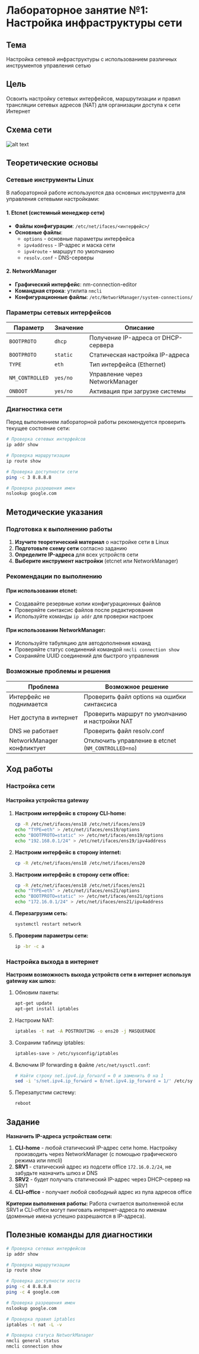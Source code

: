 # Лабораторное занятие №1: Настройка инфраструктуры сети

## Тема
Настройка сетевой инфраструктуры с использованием различных инструментов управления сетью

## Цель
Освоить настройку сетевых интерфейсов, маршрутизации и правил трансляции сетевых адресов (NAT) для организации доступа к сети Интернет

## Схема сети

![alt text](https://github.com/aleti000/mdk02.01/blob/main/pic/network02.jpg)

## Теоретические основы

### Сетевые инструменты Linux

В лабораторной работе используются два основных инструмента для управления сетевыми настройками:

#### 1. Etcnet (системный менеджер сети)
- **Файлы конфигурации**: `/etc/net/ifaces/<интерфейс>/`
- **Основные файлы**:
  - `options` - основные параметры интерфейса
  - `ipv4address` - IP-адрес и маска сети
  - `ipv4route` - маршрут по умолчанию
  - `resolv.conf` - DNS-серверы

#### 2. NetworkManager
- **Графический интерфейс**: nm-connection-editor
- **Командная строка**: утилита `nmcli`
- **Конфигурационные файлы**: `/etc/NetworkManager/system-connections/`

### Параметры сетевых интерфейсов

| Параметр | Значение | Описание |
|----------|----------|----------|
| `BOOTPROTO` | `dhcp` | Получение IP-адреса от DHCP-сервера |
| `BOOTPROTO` | `static` | Статическая настройка IP-адреса |
| `TYPE` | `eth` | Тип интерфейса (Ethernet) |
| `NM_CONTROLLED` | `yes/no` | Управление через NetworkManager |
| `ONBOOT` | `yes/no` | Активация при загрузке системы |

### Диагностика сети

Перед выполнением лабораторной работы рекомендуется проверить текущее состояние сети:

```bash
# Проверка сетевых интерфейсов
ip addr show

# Проверка маршрутизации
ip route show

# Проверка доступности сети
ping -c 3 8.8.8.8

# Проверка разрешения имен
nslookup google.com
```

## Методические указания

### Подготовка к выполнению работы

1. **Изучите теоретический материал** о настройке сети в Linux
2. **Подготовьте схему сети** согласно заданию
3. **Определите IP-адреса** для всех устройств сети
4. **Выберите инструмент настройки** (etcnet или NetworkManager)

### Рекомендации по выполнению

#### При использовании etcnet:
- Создавайте резервные копии конфигурационных файлов
- Проверяйте синтаксис файлов после редактирования
- Используйте команды `ip addr` для проверки настроек

#### При использовании NetworkManager:
- Используйте табуляцию для автодополнения команд
- Проверяйте статус соединений командой `nmcli connection show`
- Сохраняйте UUID соединений для быстрого управления

### Возможные проблемы и решения

| Проблема | Возможное решение |
|----------|-------------------|
| Интерфейс не поднимается | Проверить файл options на ошибки синтаксиса |
| Нет доступа в интернет | Проверить маршрут по умолчанию и настройки NAT |
| DNS не работает | Проверить файл resolv.conf |
| NetworkManager конфликтует | Отключить управление в etcnet (`NM_CONTROLLED=no`) |

## Ход работы

### Настройка сети

#### Настройка устройства gateway

1. **Настроим интерфейс в сторону CLI-home:**
   ```bash
   cp -R /etc/net/ifaces/ens18 /etc/net/ifaces/ens19
   echo "TYPE=eth" > /etc/net/ifaces/ens19/options
   echo "BOOTPROTO=static" >> /etc/net/ifaces/ens19/options
   echo "192.168.0.1/24" > /etc/net/ifaces/ens19/ipv4address
   ```

2. **Настроим интерфейс в сторону internet:**
   ```bash
   cp -R /etc/net/ifaces/ens18 /etc/net/ifaces/ens20
   ```

3. **Настроим интерфейс в сторону сети office:**
   ```bash
   cp -R /etc/net/ifaces/ens18 /etc/net/ifaces/ens21
   echo "TYPE=eth" > /etc/net/ifaces/ens21/options
   echo "BOOTPROTO=static" >> /etc/net/ifaces/ens21/options
   echo "172.16.0.1/24" > /etc/net/ifaces/ens21/ipv4address
   ```

4. **Перезагрузим сеть:**
   ```bash
   systemctl restart network
   ```

5. **Проверим параметры сети:**
   ```bash
   ip -br -c a
   ```

### Настройка выхода в интернет

**Настроим возможность выхода устройств сети в интернет используя gateway как шлюз:**

1. Обновим пакеты:
   ```bash
   apt-get update
   apt-get install iptables
   ```

2. Настроим NAT:
   ```bash
   iptables -t nat -A POSTROUTING -o ens20 -j MASQUERADE
   ```

3. Сохраним таблицу iptables:
   ```bash
   iptables-save > /etc/sysconfig/iptables
   ```

4. Включим IP forwarding в файле `/etc/net/sysctl.conf`:
   ```bash
   # Найти строку net.ipv4.ip_forward = 0 и заменить 0 на 1
   sed -i 's/net.ipv4.ip_forward = 0/net.ipv4.ip_forward = 1/' /etc/sysconfig/sysctl.conf
   ```

5. Перезапустим систему:
   ```bash
   reboot
   ```

## Задание

**Назначить IP-адреса устройствам сети:**

1. **CLI-home** - любой статический IP-адрес сети home. Настройку производить через NetworkManager (с помощью графического режима или nmcli)
2. **SRV1** - статический адрес из подсети office `172.16.0.2/24`, не забудьте назначить шлюз и DNS
3. **SRV2** - будет получать статический IP-адрес через DHCP-сервер на SRV1
4. **CLI-office** - получает любой свободный адрес из пула адресов office

**Критерии выполнения работы:**
Работа считается выполненной если SRV1 и CLI-office могут пинговать интернет-адреса по именам (доменные имена успешно разрешаются в IP-адреса).

## Полезные команды для диагностики

```bash
# Проверка сетевых интерфейсов
ip addr show

# Проверка маршрутизации
ip route show

# Проверка доступности хоста
ping -c 4 8.8.8.8
ping -c 4 google.com

# Проверка разрешения имен
nslookup google.com

# Проверка правил iptables
iptables -t nat -L -v

# Проверка статуса NetworkManager
nmcli general status
nmcli connection show
```
